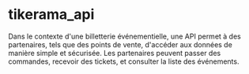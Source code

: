 # tikerama_api
Dans le contexte d'une billetterie événementielle, une API permet à des partenaires, tels que des points de vente, d'accéder aux données de manière simple et sécurisée. Les partenaires peuvent passer des commandes, recevoir des tickets, et consulter la liste des événements.
